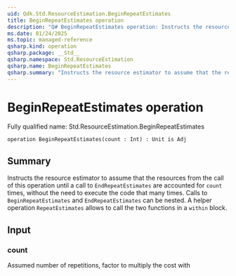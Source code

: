 ```yaml
---
uid: Qdk.Std.ResourceEstimation.BeginRepeatEstimates
title: BeginRepeatEstimates operation
description: "Q# BeginRepeatEstimates operation: Instructs the resource estimator to assume that the resources from the call of this operation until a call to `EndRepeatEstimates` are accounted for `count` times, without the need to execute the code that many times. Calls to `BeginRepeatEstimates` and `EndRepeatEstimates` can be nested. A helper operation `RepeatEstimates` allows to call the two functions in a `within` block."
ms.date: 01/24/2025
ms.topic: managed-reference
qsharp.kind: operation
qsharp.package: __Std__
qsharp.namespace: Std.ResourceEstimation
qsharp.name: BeginRepeatEstimates
qsharp.summary: "Instructs the resource estimator to assume that the resources from the call of this operation until a call to `EndRepeatEstimates` are accounted for `count` times, without the need to execute the code that many times. Calls to `BeginRepeatEstimates` and `EndRepeatEstimates` can be nested. A helper operation `RepeatEstimates` allows to call the two functions in a `within` block."
---
```


# BeginRepeatEstimates operation

Fully qualified name: Std.ResourceEstimation.BeginRepeatEstimates

```qsharp
operation BeginRepeatEstimates(count : Int) : Unit is Adj
```

## Summary
Instructs the resource estimator to assume that the resources from the
call of this operation until a call to `EndRepeatEstimates` are
accounted for `count` times, without the need to execute the code that many
times. Calls to `BeginRepeatEstimates` and `EndRepeatEstimates` can be nested.
A helper operation `RepeatEstimates` allows to call the two functions in a
`within` block.

## Input
### count
Assumed number of repetitions, factor to multiply the cost with
